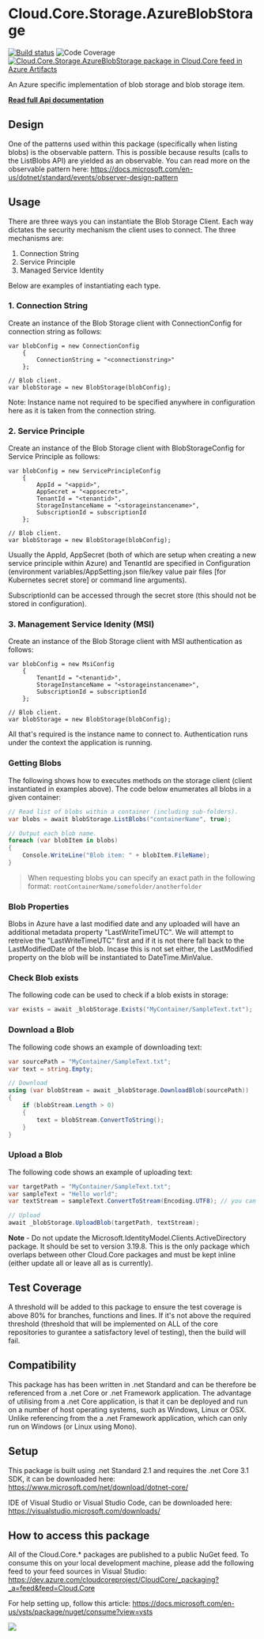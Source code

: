 # **Cloud.Core.Storage.AzureBlobStorage** 
[![Build status](https://dev.azure.com/cloudcoreproject/CloudCore/_apis/build/status/Cloud.Core%20Packages/Cloud.Core.Storage.AzureBlobStorage_Package)](https://dev.azure.com/cloudcoreproject/CloudCore/_build/latest?definitionId=15)
![Code Coverage](https://cloud1core.blob.core.windows.net/codecoveragebadges/Cloud.Core.Storage.AzureBlobStorage-LineCoverage.png) 
[![Cloud.Core.Storage.AzureBlobStorage package in Cloud.Core feed in Azure Artifacts](https://feeds.dev.azure.com/cloudcoreproject/dfc5e3d0-a562-46fe-8070-7901ac8e64a0/_apis/public/Packaging/Feeds/8949198b-5c74-42af-9d30-e8c462acada6/Packages/c5808ae6-e7d0-4aef-affb-601e0cbc86ad/Badge)](https://dev.azure.com/cloudcoreproject/CloudCore/_packaging?_a=package&feed=8949198b-5c74-42af-9d30-e8c462acada6&package=c5808ae6-e7d0-4aef-affb-601e0cbc86ad&preferRelease=true)



<div id="description">

An Azure specific implementation of blob storage and blob storage item.

**[Read full Api documentation](https://cloud1core.blob.core.windows.net/docs/Cloud.Core.Storage.AzureBlobStorage/api/index.html)**
</div>

## Design

One of the patterns used within this package (specifically when listing blobs) is the observable pattern.  This is possible because results (calls to the ListBlobs API) are yielded as an observable.  You can read more on the observable pattern here: https://docs.microsoft.com/en-us/dotnet/standard/events/observer-design-pattern


## Usage

There are three ways you can instantiate the Blob Storage Client.  Each way dictates the security mechanism the client uses to connect.  The three mechanisms are:

1. Connection String
2. Service Principle
3. Managed Service Identity

Below are examples of instantiating each type.

### 1. Connection String
Create an instance of the Blob Storage client with ConnectionConfig for connection string as follows:

```
var blobConfig = new ConnectionConfig
    {
        ConnectionString = "<connectionstring>"
    };

// Blob client.
var blobStorage = new BlobStorage(blobConfig);	
```
Note: Instance name not required to be specified anywhere in configuration here as it is taken from the connection string.

### 2. Service Principle
Create an instance of the Blob Storage client with BlobStorageConfig for Service Principle as follows:

```
var blobConfig = new ServicePrincipleConfig
    {
        AppId = "<appid>",
        AppSecret = "<appsecret>",
        TenantId = "<tenantid>",
        StorageInstanceName = "<storageinstancename>",
        SubscriptionId = subscriptionId
    };

// Blob client.
var blobStorage = new BlobStorage(blobConfig);	
```

Usually the AppId, AppSecret (both of which are setup when creating a new service principle within Azure) and TenantId are specified in 
Configuration (environment variables/AppSetting.json file/key value pair files [for Kubernetes secret store] or command line arguments).

SubscriptionId can be accessed through the secret store (this should not be stored in configuration).

### 3. Management Service Idenity (MSI)
Create an instance of the Blob Storage client with MSI authentication as follows:

```
var blobConfig = new MsiConfig
    {
        TenantId = "<tenantid>",
        StorageInstanceName = "<storageinstancename>",
        SubscriptionId = subscriptionId
    };

// Blob client.
var blobStorage = new BlobStorage(blobConfig);	
```

All that's required is the instance name to connect to.  Authentication runs under the context the application is running.


### Getting Blobs
The following shows how to executes methods on the storage client (client instantiated in examples above).  The code below enumerates all blobs in a given container:

```csharp
// Read list of blobs within a container (including sub-folders).
var blobs = await blobStorage.ListBlobs("containerName", true);

// Output each blob name.
foreach (var blobItem in blobs)
{
    Console.WriteLine("Blob item: " + blobItem.FileName);
}
```

> When requesting blobs you can specify an exact path in the following format:  `rootContainerName/somefolder/anotherfolder`

### Blob Properties
Blobs in Azure have a last modified date and any uploaded will have an additional metadata property "LastWriteTimeUTC". We will attempt to retreive the "LastWriteTimeUTC" first and if it is not there fall back to the LastModifiedDate of the blob. Incase this is not set either, the LastModified property on the blob will be instantiated to DateTime.MinValue.

### Check Blob exists

The following code can be used to check if a blob exists in storage:

```csharp
var exists = await _blobStorage.Exists("MyContainer/SampleText.txt");
```

### Download a Blob

The following code shows an example of downloading text:

```csharp
var sourcePath = "MyContainer/SampleText.txt";
var text = string.Empty;

// Download
using (var blobStream = await _blobStorage.DownloadBlob(sourcePath))
{
	if (blobStream.Length > 0)
	{
		text = blobStream.ConvertToString();
	}
}               
```

### Upload a Blob

The following code shows an example of uploading text:

```csharp
var targetPath = "MyContainer/SampleText.txt";
var sampleText = "Hello world";
var textStream = sampleText.ConvertToStream(Encoding.UTF8); // you can use your own stream here

// Upload
await _blobStorage.UploadBlob(targetPath, textStream);
```

**Note** - Do not update the Microsoft.IdentityModel.Clients.ActiveDirectory package.  It should be set to version 3.19.8.  This is the only package which overlaps between other Cloud.Core packages and must be kept inline (either update all or leave all as is currently).

## Test Coverage
A threshold will be added to this package to ensure the test coverage is above 80% for branches, functions and lines.  If it's not above the required threshold 
(threshold that will be implemented on ALL of the core repositories to gurantee a satisfactory level of testing), then the build will fail.

## Compatibility
This package has has been written in .net Standard and can be therefore be referenced from a .net Core or .net Framework application. The advantage of utilising from a .net Core application, 
is that it can be deployed and run on a number of host operating systems, such as Windows, Linux or OSX.  Unlike referencing from the a .net Framework application, which can only run on 
Windows (or Linux using Mono).
 
## Setup
This package is built using .net Standard 2.1 and requires the .net Core 3.1 SDK, it can be downloaded here: 
https://www.microsoft.com/net/download/dotnet-core/

IDE of Visual Studio or Visual Studio Code, can be downloaded here:
https://visualstudio.microsoft.com/downloads/

## How to access this package
All of the Cloud.Core.* packages are published to a public NuGet feed.  To consume this on your local development machine, please add the following feed to your feed sources in Visual Studio:
https://dev.azure.com/cloudcoreproject/CloudCore/_packaging?_a=feed&feed=Cloud.Core
 
For help setting up, follow this article: https://docs.microsoft.com/en-us/vsts/package/nuget/consume?view=vsts


<a href="https://dev.azure.com/cloudcoreproject/CloudCore" target="_blank">
<img src="https://cloud1core.blob.core.windows.net/icons/cloud_core_small.PNG" />
</a>
